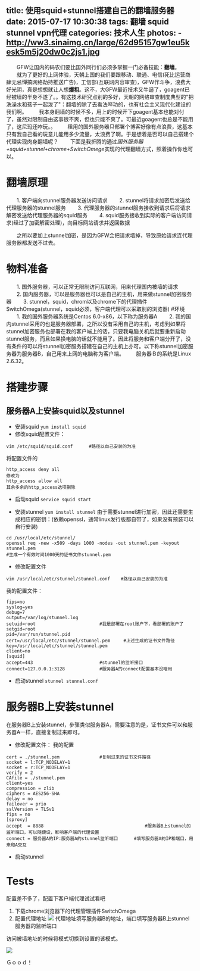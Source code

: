title: 使用squid+stunnel搭建自己的翻墙服务器
date: 2015-07-17 10:30:38
tags: 翻墙 squid stunnel vpn代理
categories: 技术人生 
photos:
	- http://ww3.sinaimg.cn/large/62d95157gw1eu5kesk5m5j20dw0c2js1.jpg
---

　　GFW让国内的码农们要比国外同行们必须多掌握一门必备技能：**翻墙**。
　　就为了更好的上网体验，天朝上国的我们要跟移动、联通、电信(死比运营商肆无忌惮搞网络劫持推送广告)，工信部(互联网内容审查)，GFW作斗争，浪费大好光阴，真是想想就让人想[**爆粗**](http://www.bilibili.com/video/av2550217)。这不，大GFW最近技术又牛逼了，goagent已经被墙的半身不遂了。。有这技术研究点别的多好，天朝的网络审查制度典型的"把洗澡水和孩子一起泼了"：翻墙的除了去看法哔功的，也有社会主义现代化建设的我们啊。
　　我本身翻墙的时候不多，用上的时候开下goagent基本也能对付了，虽然对限制自由这事很不爽，但也只能不爽了。可最近goagent也总是不能用了，这尼玛还咋玩。。
　　租用的国外服务器只部署个博客好像有点浪费，这基本只有我自己看的玩意儿能用多少流量，太浪费了啊。于是想着是否可以自己搭建个代理实现肉身翻墙呢？
　　下面是我折腾的通过*国外服务器+squid+stunnel+chrome+SwitchOmege*实现的代理翻墙方式，照着操作你也可以。

<!--more-->

# 翻墙原理
　　1. 客户端向stunnel服务器发送访问请求
　　2. stunnel将请求加密后发送给代理服务器的stunnel服务
　　3. 代理服务器的stunnel服务接收到请求后将请求解密发送给代理服务器的squid服务
　　4. squid服务接收到实际的客户端访问请求(经过了加密解密处理)，向目标网站请求并返回数据

　　之所以要加上stunnel加密，是因为GFW会把请求墙掉，导致原始请求连代理服务器都发送不过去。
# 物料准备
　　1. 国外服务器，可以正常无限制访问互联网，用来代理国内被墙的请求
　　2. 国内服务器，可以是服务器也可以是自己的主机，用来做stunnel加密服务器
　　3. stunnel，squid，chrom以及chrome下的代理插件SwitchOmega(stunnel，squid必须，客户端代理可以采取别的浏览器)
#环境
　　1. 我的国外服务器系统是Centos 6.0-x86，以下称为服务器A
　　2. 我的国内stunnel采用的也是服务器部署，之所以没有采用自己的主机，考虑到如果将stunnel加密服务也部署在我的客户端上的话，只要我电脑关机后就要重新启动stunnel服务，而且如果换电脑的话就不能用了。因此将服务和客户端分开了，没有条件的可以将stunnel加密服务搭建在自己的主机上亦可。以下称stunnel加密服务器为服务器B，自己用来上网的电脑称为客户端。
　　服务器Ｂ的系统是Linux 2.6.32。
# 搭建步骤
## 服务器A上安装squid以及stunnel
- 安装squid
`yum install squid`
- 修改squid配置文件：

```
vim /etc/squid/squid.conf      #路径以自己安装的为准
```
将配置文件的
```
http_access deny all
修改为
http_access allow all
其余多余的http_access选项删除
```
- 启动squid
`service squid start`

- 安装stunnel
`yum install stunnel`
由于需要stunnel进行加密，因此还需要生成相应的密钥：(依赖openssl，通常linux发行版都自带了，如果没有预装可以自行安装)
```
cd /usr/local/etc/stunnel/
openssl req -new -x509 -days 1000 -nodes -out stunnel.pem -keyout stunnel.pem  
#生成一个有效时间1000天的证书文件stunnel.pem

```
- 修改配置文件
```
vim /usr/local/etc/stunnel/stunnel.conf    #路径以自己安装的为准
```
我的配置文件：
```
fips=no
syslog=yes
debug=7
output=/var/log/stunnel.log
setuid=root                        #我是部署在root账户下，看部署的账户了 
setgid=root                          
pid=/var/run/stunnel.pid
cert=/usr/local/etc/stunnel/stunnel.pem     #上述生成的证书文件路径
key=/usr/local/etc/stunnel/stunnel.pem
client=no
[squid]
accept=443                         #stunnel的监听接口 
connect=127.0.0.1:3128             #服务器A的connect配置基本没啥用
```
- 启动stunnel
`stunnel stunnel.conf`
	
# 服务器B上安装stunnel
在服务器B上安装stunnel，步骤类似服务器A，需要注意的是，证书文件可以和服务器A一样，直接复制过来即可。
- 修改配置文件：
我的配置
```
cert = ./stunnel.pem               #复制过来的证书文件路径
socket = l:TCP_NODELAY=1
socket = r:TCP_NODELAY=1
verify = 2
CAfile = ./stunnel.pem
client=yes
compression = zlib
ciphers = AES256-SHA
delay = no
failover = prio
sslVersion = TLSv1
fips = no
[sproxy]
accept  = 8888                     					#服务器B上stunnel的监听端口，可以随便设，影响客户端的代理设置 
connect = 服务器A的IP:服务器A的stunnel监听端口      #填写服务器A的IP和端口，用来和A交互
```
- 启动stunnel

# Tests
配置差不多了，配置下客户端代理试试看吧
1. 下载chrome浏览器下的代理管理插件SwitchOmega
2. 配置代理地址
![](http://ww1.sinaimg.cn/large/62d95157gw1eu5s08oeo9j20o605jmy2.jpg)
代理地址填写服务器B的地址，端口填写服务器B上stunnel服务器的监听端口

访问被墙地址的时候将模式切换到设置的该模式。
	
![](http://ww1.sinaimg.cn/large/62d95157gw1eu5tgaewnxj20p508m76l.jpg)

Ｇｏｏｄ！
